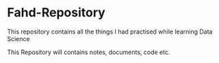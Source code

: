 # Fahd-Repository
This repository contains all the things I had practised while learning Data Science

This Repository will contains notes, documents, code etc.
